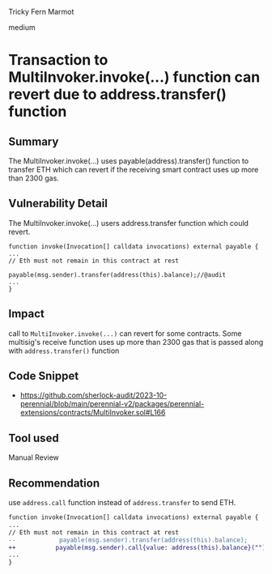 Tricky Fern Marmot

medium

# Transaction to MultiInvoker.invoke(...) function can revert due to address.transfer() function

## Summary
The MultiInvoker.invoke(...) uses payable(address).transfer() function to transfer ETH which can revert if the receiving smart contract uses up more than 2300 gas.


## Vulnerability Detail
The MultiInvoker.invoke(...)  users address.transfer function which could revert.

```solidity
function invoke(Invocation[] calldata invocations) external payable {
...
// Eth must not remain in this contract at rest
            payable(msg.sender).transfer(address(this).balance);//@audit
...
}
```

## Impact
call to `MultiInvoker.invoke(...)` can revert for some contracts. Some multisig's receive function uses up more than 2300 gas that is passed along with `address.transfer()` function

## Code Snippet
- https://github.com/sherlock-audit/2023-10-perennial/blob/main/perennial-v2/packages/perennial-extensions/contracts/MultiInvoker.sol#L166

## Tool used
Manual Review

## Recommendation
use `address.call` function instead of `address.transfer` to send ETH.

```diff
function invoke(Invocation[] calldata invocations) external payable {
...
// Eth must not remain in this contract at rest
--            payable(msg.sender).transfer(address(this).balance);
++           payable(msg.sender).call{value: address(this).balance}("");
...
}
```
